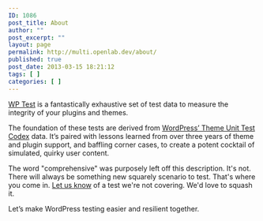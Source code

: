 ```yaml
---
ID: 1086
post_title: About
author: ""
post_excerpt: ""
layout: page
permalink: http://multi.openlab.dev/about/
published: true
post_date: 2013-03-15 18:21:12
tags: [ ]
categories: [ ]
---
```

<a title="WP Test - The Best Tests For WordPress" href="http://wptest.io" target="_blank">WP Test</a> is a fantastically exhaustive set of test data to measure the integrity of your plugins and themes.

The foundation of these tests are derived from <a title="Theme Unit Test" href="http://codex.wordpress.org/Theme_Unit_Test" target="_blank">WordPress’ Theme Unit Test Codex</a> data. It’s paired with lessons learned from over three years of theme and plugin support, and baffling corner cases, to create a potent cocktail of simulated, quirky user content.

The word "comprehensive" was purposely left off this description. It's not. There will always be something new squarely scenario to test. That's where you come in. <a title="Contact" href="http://wptest.io/contact/">Let us know</a> of a test we're not covering. We'd love to squash it.

Let’s make WordPress testing easier and resilient together.
